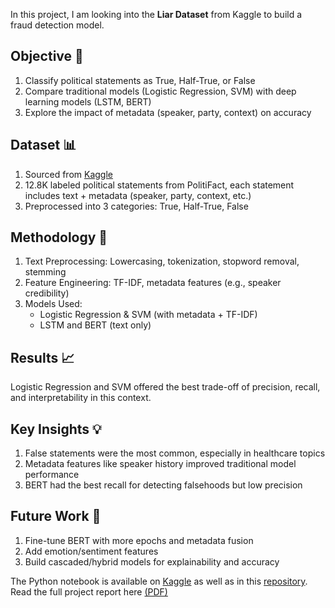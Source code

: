 In this project, I am looking into the **Liar Dataset** from Kaggle to build a fraud detection model. 

## Objective 🎯
1. Classify political statements as True, Half-True, or False
2. Compare traditional models (Logistic Regression, SVM) with deep learning models (LSTM, BERT)
3. Explore the impact of metadata (speaker, party, context) on accuracy

## Dataset 📊 
1. Sourced from [Kaggle](https://www.kaggle.com/datasets/yuktibishambu/liar-dataset-labeled/data)
2. 12.8K labeled political statements from PolitiFact, each statement includes text + metadata (speaker, party, context, etc.)
3. Preprocessed into 3 categories: True, Half-True, False

## Methodology 🔧 
1. Text Preprocessing: Lowercasing, tokenization, stopword removal, stemming
2. Feature Engineering: TF-IDF, metadata features (e.g., speaker credibility)
3. Models Used:
   - Logistic Regression & SVM (with metadata + TF-IDF)
   - LSTM and BERT (text only)

## Results 📈 
Logistic Regression and SVM offered the best trade-off of precision, recall, and interpretability in this context.

## Key Insights 💡 
1. False statements were the most common, especially in healthcare topics
2. Metadata features like speaker history improved traditional model performance
3. BERT had the best recall for detecting falsehoods but low precision

## Future Work 🔮 
1. Fine-tune BERT with more epochs and metadata fusion
2. Add emotion/sentiment features
3. Build cascaded/hybrid models for explainability and accuracy

The Python notebook is available on [Kaggle](https://www.kaggle.com/code/yuktibishambu/yk-liar-data-analysis) as well as in this [repository](./yk-liar-data-analysis.ipynb). 
Read the full project report here [(PDF)](./Yukti_Sathya_project_report.pdf)
